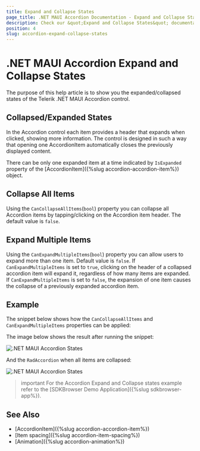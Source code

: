 ```yaml
---
title: Expand and Collapse States
page_title: .NET MAUI Accordion Documentation - Expand and Collapse States
description: Check our &quot;Expand and Collapse States&quot; documentation article for Telerik .NET MAUI Accordion control.
position: 4
slug: accordion-expand-collapse-states
---
```


# .NET MAUI Accordion Expand and Collapse States

The purpose of this help article is to show you the expanded/collapsed states of the Telerik .NET MAUI Accordion control. 

## Collapsed/Expanded States

In the Accordion control each item provides a header that expands when clicked, showing more information. The control is designed in such a way that opening one AccordionItem automatically closes the previously displayed content. 

There can be only one expanded item at a time indicated by `IsExpanded` property of the [AccordionItem]({%slug accordion-accordion-item%}) object.

## Collapse All Items

Using the `CanCollapseAllItems`(`bool`) property you can collapse all Accordion items by tapping/clicking on the Accordion item header. The default value is `false`.

## Expand Multiple Items

Using the `CanExpandMultipleItems`(`bool`) property you can allow users to expand more than one item. Default value is `false`. If `CanExpandMultipleItems` is set to `true`, clicking on the header of a collapsed accordion item will expand it, regardless of how many items are expanded. If `CanExpandMultipleItems` is set to `false`, the expansion of one item causes the collapse of a previously expanded accordion item.

## Example

The snippet below shows how the `CanCollapseAllItems` and `CanExpandMultipleItems` properties can be applied:

<snippet id='accordion-key-features-xaml'/>

The image below shows the result after running the snippet:

![.NET MAUI Accordion States](images/accordion_states_1.png)

And the `RadAccordion` when all items are collapsed:

![.NET MAUI Accordion States](images/accordion_states_2.png)

>important For the Accordion Expand and Collapse states example refer to the [SDKBrowser Demo Application]({%slug sdkbrowser-app%}).

## See Also

- [AccordionItem]({%slug accordion-accordion-item%})
- [Item spacing]({%slug accordion-item-spacing%})
- [Animation]({%slug accordion-animation%})
